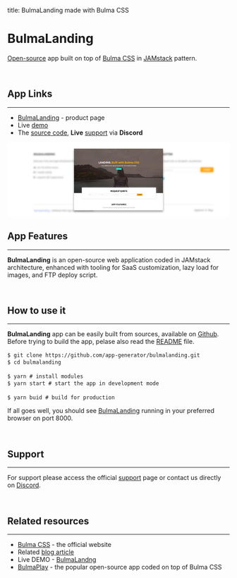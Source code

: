 title: BulmaLanding made with Bulma CSS

# BulmaLanding
[Open-source](https://github.com/app-generator/bulmalanding) app built on top of [Bulma CSS](https://bulma.io/) in [JAMstack](https://jamstack.org/) pattern. 

<br />

## App Links
---
 - [BulmaLanding](https://appseed.us/apps/bulma-css/bulmalanding) - product page
 - Live [demo](https://bulma-css-bulmalanding.appseed.us/)
 - The [source code](https://github.com/app-generator/bulmalanding), **Live** [support](https://discord.gg/fZC6hup) via **Discord**
 
![BulmaLanding App, made with Bulma CSS.](https://raw.githubusercontent.com/app-generator/static/master/bulmalanding/jamstack-bulmalanding-made-with-bulma-css.jpg)

## App Features
---
**BulmaLanding** is an open-source web application coded in JAMstack architecture, enhanced with tooling for SaaS customization, lazy load for images, and FTP deploy script. 

<br />

## How to use it
---
**BulmaLanding** app can be easily built from sources, available on [Github](https://github.com/app-generator/bulmalanding).
Before trying to build the app, pelase also read the [README](https://github.com/app-generator/bulmalanding/blob/master/README.md) file. 

```
$ git clone https://github.com/app-generator/bulmalanding.git
$ cd bulmalanding

$ yarn # install modules
$ yarn start # start the app in development mode

$ yarn buid # build for production
```

If all goes well, you should see [BulmaLanding](https://bulma-css-bulmalanding.appseed.us/) running in your preferred browser on port 8000. 

<br />

## Support
---
For support please access the official [support](https://appseed.us/support) page or contact us directly on [Discord](https://discord.gg/fZC6hup).

<br />

## Related resources
---
 - [Bulma CSS](https://bulma.io/) - the official website 
 - Related [blog article](https://blog.appseed.us/bulmaplay-jamstack-app-built-with-bulma-css/)
 - Live DEMO - [BulmaLandng](https://bulma-css-bulmalanding.appseed.us/)
 - [BulmaPlay](/apps/bulma-css/bulmaplay) - the popular open-source app coded on top of Bulma CSS

